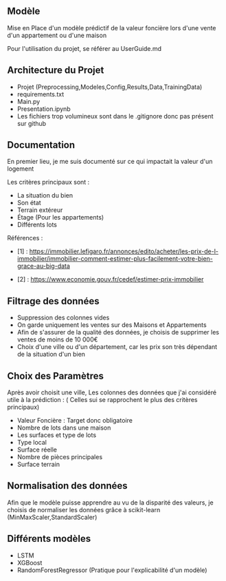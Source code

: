 ## Modèle

Mise en Place d'un modèle prédictif de la valeur foncière lors d'une vente d'un appartement ou d'une maison

Pour l'utilisation du projet, se référer au UserGuide.md

## Architecture du Projet

- Projet (Preprocessing,Modeles,Config,Results,Data,TrainingData)
- requirements.txt
- Main.py
- Presentation.ipynb
- Les fichiers trop volumineux sont dans le .gitignore donc pas présent sur github

## Documentation

En premier lieu, je me suis documenté sur ce qui impactait la valeur d'un logement

Les critères principaux sont :
 - La situation du bien
 - Son état
 - Terrain extéreur
 - Étage (Pour les appartements)
 - Différents lots

Références :

 - [1] : https://immobilier.lefigaro.fr/annonces/edito/acheter/les-prix-de-l-immobilier/immobilier-comment-estimer-plus-facilement-votre-bien-grace-au-big-data

 - [2] : https://www.economie.gouv.fr/cedef/estimer-prix-immobilier

## Filtrage des données

 - Suppression des colonnes vides 
 - On garde uniquement les ventes sur des Maisons et Appartements
 - Afin de s'assurer de la qualité des données, je choisis de supprimer les ventes de moins de 10 000€
 - Choix d'une ville ou d'un département, car les prix son très dépendant de la situation d'un bien

## Choix des Paramètres

Après avoir choisit une ville,
Les colonnes des données que j'ai considéré utile à la prédiction :
( Celles sui se rapprochent le plus des critères principaux)

- Valeur Foncière : Target donc obligatoire
- Nombre de lots dans une maison 
- Les surfaces et type de lots
- Type local
- Surface réelle
- Nombre de pièces principales
- Surface terrain

## Normalisation des données

Afin que le modèle puisse apprendre au vu de la disparité des valeurs, je choisis de normaliser les données grâce à scikit-learn (MinMaxScaler,StandardScaler)

## Différents modèles

 - LSTM
 - XGBoost
 - RandomForestRegressor (Pratique pour l'explicabilité d'un modèle)


